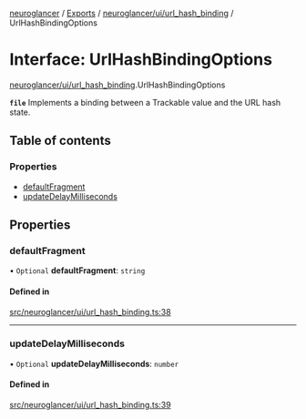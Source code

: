 [neuroglancer](../README.md) / [Exports](../modules.md) / [neuroglancer/ui/url\_hash\_binding](../modules/neuroglancer_ui_url_hash_binding.md) / UrlHashBindingOptions

# Interface: UrlHashBindingOptions

[neuroglancer/ui/url_hash_binding](../modules/neuroglancer_ui_url_hash_binding.md).UrlHashBindingOptions

**`file`** Implements a binding between a Trackable value and the URL hash state.

## Table of contents

### Properties

- [defaultFragment](neuroglancer_ui_url_hash_binding.UrlHashBindingOptions.md#defaultfragment)
- [updateDelayMilliseconds](neuroglancer_ui_url_hash_binding.UrlHashBindingOptions.md#updatedelaymilliseconds)

## Properties

### defaultFragment

• `Optional` **defaultFragment**: `string`

#### Defined in

[src/neuroglancer/ui/url_hash_binding.ts:38](https://github.com/ActiveBrainAtlas2/neuroglancer/blob/034b457d/src/neuroglancer/ui/url_hash_binding.ts#L38)

___

### updateDelayMilliseconds

• `Optional` **updateDelayMilliseconds**: `number`

#### Defined in

[src/neuroglancer/ui/url_hash_binding.ts:39](https://github.com/ActiveBrainAtlas2/neuroglancer/blob/034b457d/src/neuroglancer/ui/url_hash_binding.ts#L39)
